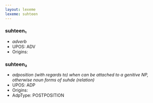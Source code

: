 ```yaml
---
layout: lexeme
lexeme: suhteen
---
```


###  suhteen₁

* _adverb_
* UPOS:  ADV
* Origins: 


###  suhteen₂

* _adposition (with regards to) when can be attached to a genitive NP, otherwise noun forms of *suhde* (relation)_
* UPOS:  ADP
* Origins: 
* AdpType:  POSTPOSITION

